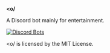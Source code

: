 <strong>&lt;o/</strong>

A Discord bot mainly for entertainment.


<a href="https://discordbots.org/bot/364399994242859008">
  <img src="https://discordbots.org/api/widget/364399994242859008.png" alt="Discord Bots" />
</a>

<o/ is licensed by the MIT License.
